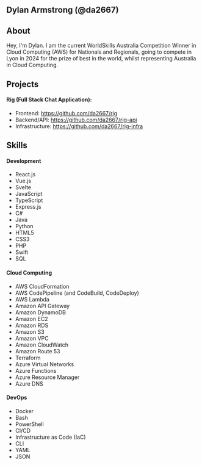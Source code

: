 ## Dylan Armstrong (@da2667)


## About
Hey, I'm Dylan. I am the current WorldSkills Australia Competition Winner in Cloud Computing (AWS) for Nationals and Regionals, going to compete in Lyon in 2024 for the prize of best in the world, whilst representing Australia in Cloud Computing.

## Projects
#### Rig (Full Stack Chat Application):
- Frontend: https://github.com/da2667/rig
- Backend/API: https://github.com/da2667/rig-api
- Infrastructure: https://github.com/da2667/rig-infra

## Skills
#### Development
- React.js
- Vue.js
- Svelte
- JavaScript
- TypeScript
- Express.js
- C#
- Java
- Python
- HTML5
- CSS3
- PHP
- Swift
- SQL

#### Cloud Computing
- AWS CloudFormation
- AWS CodePipeline (and CodeBuild, CodeDeploy)
- AWS Lambda
- Amazon API Gateway
- Amazon DynamoDB
- Amazon EC2
- Amazon RDS
- Amazon S3
- Amazon VPC
- Amazon CloudWatch
- Amazon Route 53
- Terraform
- Azure Virtual Networks
- Azure Functions
- Azure Resource Manager
- Azure DNS

#### DevOps
- Docker
- Bash
- PowerShell
- CI/CD
- Infrastructure as Code (IaC)
- CLI
- YAML
- JSON